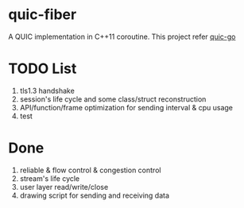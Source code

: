 # quic-fiber
A QUIC implementation in C++11 coroutine. This project refer [quic-go](https://github.com/lucas-clemente/quic-go)

# TODO List
1. tls1.3 handshake
2. session's life cycle and some class/struct reconstruction 
3. API/function/frame optimization for sending interval & cpu usage
4. test

# Done
1. reliable & flow control & congestion control
2. stream's life cycle
3. user layer read/write/close
4. drawing script for sending and receiving data
